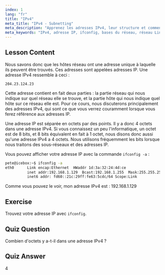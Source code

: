 ```yaml
---
index: 1
lang: "fr"
title: "IPv4"
meta_title: "IPv4 - Subnetting"
meta_description: "Apprenez les adresses IPv4, leur structure et comment trouver votre IP en utilisant ifconfig. Comprenez les bases du réseau pour les débutants Linux."
meta_keywords: "IPv4, adresse IP, ifconfig, bases du réseau, réseau Linux, débutant, tutoriel, guide"
---
```


## Lesson Content

Nous savons donc que les hôtes réseau ont une adresse unique à laquelle ils peuvent être trouvés. Ces adresses sont appelées adresses IP. Une adresse IPv4 ressemble à ceci :

```
204.23.124.23
```

Cette adresse contient en fait deux parties : la partie réseau qui nous indique sur quel réseau elle se trouve, et la partie hôte qui nous indique quel hôte sur ce réseau elle est. Pour ce cours, nous discuterons principalement des adresses IPv4, qui sont ce que vous verrez couramment lorsque vous ferez référence aux adresses IP.

Une adresse IP est séparée en octets par des points. Il y a donc 4 octets dans une adresse IPv4. Si vous connaissez un peu l'informatique, un octet est de 8 bits, et 8 bits équivalent en fait à 1 octet, nous disons donc aussi qu'une adresse IPv4 a 4 octets. Nous utilisons fréquemment les bits lorsque nous traitons des sous-réseaux et des adresses IP.

Vous pouvez afficher votre adresse IP avec la commande `ifconfig -a` :

```bash
pete@icebox:~$ ifconfig -a
eth0      Link encap:Ethernet  HWaddr 1d:3a:32:24:4d:ce
          inet addr:192.168.1.129  Bcast:192.168.1.255  Mask:255.255.255.0
          inet6 addr: fd60::21c:29ff:fe63:5cdc/64 Scope:Link
```

Comme vous pouvez le voir, mon adresse IPv4 est : 192.168.1.129

## Exercise

Trouvez votre adresse IP avec `ifconfig`.

## Quiz Question

Combien d'octets y a-t-il dans une adresse IPv4 ?

## Quiz Answer

4
